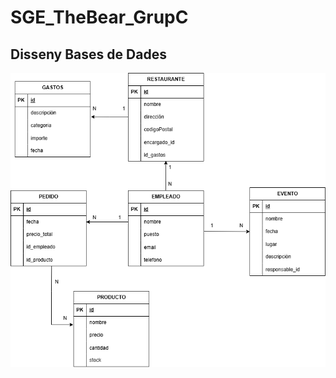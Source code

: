 # SGE_TheBear_GrupC

## Disseny Bases de Dades 
<img src="DIAGRAMA_NEW.drawio (2).png" width="800">



